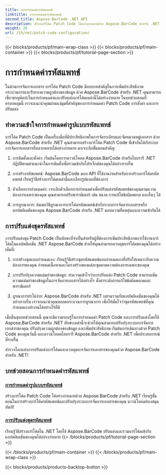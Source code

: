 ```yaml
---
title: การกำหนดค่ารหัสแพทช์
linktitle: การกำหนดค่ารหัสแพทช์
second_title: Aspose.BarCode .NET API
description: สร้างบาร์โค้ด Patch Code ได้อย่างง่ายดายด้วย Aspose.BarCode สำหรับ .NET เรียนรู้วิธีกำหนดค่าและปรับแต่งรูปแบบรหัสแพทช์ด้วยบทช่วยสอน Aspose.BarCode
weight: 26
url: /th/net/patch-code-configuration/
---
```


{{< blocks/products/pf/main-wrap-class >}}
{{< blocks/products/pf/main-container >}}
{{< blocks/products/pf/tutorial-page-section >}}

# การกำหนดค่ารหัสแพทช์


ในด้านการจัดการเอกสาร บาร์โค้ด Patch Code มีบทบาทสำคัญในการเพิ่มประสิทธิภาพกระบวนการและรับรองความถูกต้องของข้อมูล ด้วย Aspose.BarCode สำหรับ .NET คุณสามารถเชี่ยวชาญศิลปะในการกำหนดค่าและปรับแต่งบาร์โค้ดเหล่านี้ได้อย่างง่ายดาย ในบทช่วยสอนที่ครอบคลุมนี้ เราจะแนะนำคุณผ่านแง่มุมที่สำคัญของการกำหนดค่า Patch Code การตั้งค่า และการปรับแต่ง

## ทำความเข้าใจการกำหนดค่ารูปแบบรหัสแพทช์

บาร์โค้ด Patch Code เป็นเครื่องมือที่มีประสิทธิภาพในการจัดระเบียบและจัดหมวดหมู่เอกสาร ด้วย Aspose.BarCode สำหรับ .NET คุณสามารถสร้างบาร์โค้ด Patch Code ที่เข้ากันได้กับระบบการจัดการเอกสารที่หลากหลายได้อย่างง่ายดาย มาเจาะลึกขั้นตอนสำคัญ:

1. การติดตั้งและตั้งค่า: เริ่มต้นโดยการดาวน์โหลด Aspose.BarCode สำหรับไลบรารี .NET ปฏิบัติตามคำแนะนำในการติดตั้งเพื่อรวมเข้ากับโปรเจ็กต์ของคุณได้อย่างราบรื่น

2. การสร้างรหัสแพทช์: Aspose.BarCode มอบ API ที่ใช้งานง่ายสำหรับการสร้างบาร์โค้ดรหัสแพทช์ เรียนรู้วิธีสร้างบาร์โค้ดเหล่านี้และเลือกรูปแบบที่ต้องการ

3. ตัวเลือกการกำหนดค่า: เจาะลึกตัวเลือกการกำหนดค่าเพื่อปรับแต่งรหัสแพทช์ของคุณตามความต้องการเฉพาะของคุณ คุณสามารถปรับพารามิเตอร์ เช่น ขนาด การแก้ไขข้อผิดพลาด และอื่นๆ ได้

4. การบูรณาการ: ค้นพบวิธีบูรณาการบาร์โค้ดรหัสแพทช์เข้ากับระบบการจัดการเอกสารหรือแอปพลิเคชันของคุณ Aspose.BarCode สำหรับ .NET มอบความยืดหยุ่นและความเข้ากันได้

## การปรับแต่งชุดรหัสแพทช์

การปรับแต่งชุด Patch Code เป็นทักษะที่จำเป็นสำหรับผู้ที่ต้องการเพิ่มประสิทธิภาพการใช้งานบาร์โค้ดในแอปพลิเคชัน .NET Aspose.BarCode ช่วยให้คุณสามารถควบคุมบาร์โค้ดของคุณได้อย่างเต็มที่:

1. การสร้างชุดแบบกำหนดเอง: เรียนรู้วิธีสร้างชุดรหัสแพทช์แบบกำหนดเองที่ปรับให้เหมาะกับความต้องการของคุณ กำหนดเนื้อหาและโครงสร้างของแต่ละชุดตามความต้องการเฉพาะของคุณ

2. การปรับปรุงความแม่นยำของข้อมูล: ทำความเข้าใจว่าการปรับแต่ง Patch Code สามารถเพิ่มความแม่นยำของข้อมูลในการจัดการเอกสารได้อย่างไร ตั้งค่าระดับการแก้ไขข้อผิดพลาดและพารามิเตอร์

3. บูรณาการทำได้ง่าย: Aspose.BarCode สำหรับ .NET ผสานรวมกับแอปพลิเคชันของคุณได้อย่างราบรื่น เราจะแนะนำคุณตลอดกระบวนการบูรณาการ เพื่อให้มั่นใจว่าชุดรหัสแพทช์ที่คุณกำหนดเองทำงานได้อย่างไร้ที่ติ

เมื่อสิ้นสุดบทช่วยสอนนี้ คุณจะมีความรอบรู้ในการกำหนดค่า Patch Code และการปรับแต่งโดยใช้ Aspose.BarCode สำหรับ .NET ทักษะเหล่านี้จะช่วยให้คุณสามารถปรับปรุงระบบการจัดการเอกสารของคุณ ปรับปรุงความถูกต้องของข้อมูล และเพิ่มประสิทธิภาพ เริ่มต้นการเดินทางด้วย Patch Code ของคุณวันนี้ และดาวน์โหลดไลบรารี Aspose.BarCode สำหรับ .NET เพื่อประสบการณ์ที่ราบรื่น 

สำรวจโลกแห่งการปรับแต่งบาร์โค้ดและควบคุมการจัดการเอกสารของคุณด้วย Aspose.BarCode สำหรับ .NET!
## บทช่วยสอนการกำหนดค่ารหัสแพทช์
### [การกำหนดค่ารูปแบบรหัสแพทช์](./patch-code-format-configuration/)
สร้างบาร์โค้ด Patch Code ได้อย่างง่ายดายด้วย Aspose.BarCode สำหรับ .NET เรียนรู้ขั้นตอนในการสร้างบาร์โค้ดรหัสแพทช์และปรับปรุงระบบการจัดการเอกสารของคุณ ดาวน์โหลดห้องสมุดทันที!
### [การปรับแต่งชุดรหัสแพทช์](./patch-code-set-customization/)
เรียนรู้วิธีสร้างบาร์โค้ดใน .NET โดยใช้ Aspose.BarCode ปรับแต่งและรวมบาร์โค้ดเข้ากับแอปพลิเคชันของคุณได้อย่างง่ายดาย
{{< /blocks/products/pf/tutorial-page-section >}}

{{< /blocks/products/pf/main-container >}}
{{< /blocks/products/pf/main-wrap-class >}}

{{< blocks/products/products-backtop-button >}}
